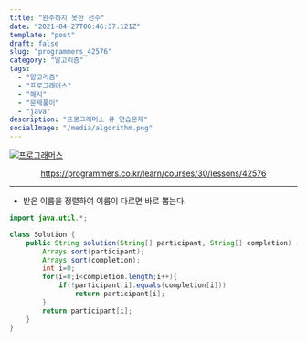 ```yaml
---
title: "완주하지 못한 선수"
date: "2021-04-27T00:46:37.121Z"
template: "post"
draft: false
slug: "programmers_42576"
category: "알고리즘"
tags:
  - "알고리즘"
  - "프로그래머스"
  - "해시"
  - "문제풀이"
  - "java"
description: "프로그래머스 큐 연습문제"
socialImage: "/media/algorithm.png"
---
```


[![프로그래머스](https://programmers.co.kr/assets/bi-symbol-light-49a242793b7a8b540cfc3489b918e3bb2a6724f1641572c14c575265d7aeea38.png)](https://programmers.co.kr/learn/courses/30/lessons/42576)
<div style="text-align:center"><a href="https://programmers.co.kr/learn/courses/30/lessons/42576">https://programmers.co.kr/learn/courses/30/lessons/42576</a></div>

---

- 받은 이름을 정렬하여 이름이 다르면 바로 뽑는다.

```java
import java.util.*;

class Solution {
    public String solution(String[] participant, String[] completion) {
        Arrays.sort(participant);
        Arrays.sort(completion);
        int i=0;
        for(i=0;i<completion.length;i++){
            if(!participant[i].equals(completion[i]))
                return participant[i];
        }
        return participant[i];
    }
}
```